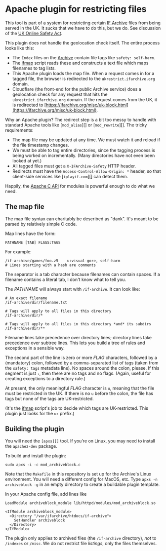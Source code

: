 # Apache plugin for restricting files

This tool is part of a system for restricting certain [IF Archive][ifarch] files from being served in the UK. It sucks that we have to do this, but we do. See discussion of the [UK Online Safety Act][ukosa].

[ifarch]: https://ifarchive.org/
[ukosa]: https://intfiction.org/t/uk-online-safety-act/75867

This plugin does not handle the geolocation check itself. The entire process looks like this:

- The `Index` files on the [Archive][ifarch] contain file tags like `safety: self-harm`.
- The [ifmap][] script reads these and constructs a text file which maps filenames to tag lists.
- This Apache plugin loads the map file. When a request comes in for a tagged file, the browser is redirected to the `ukrestrict.ifarchive.org` domain.
- Cloudflare (the front-end for the public Archive service) does a geolocation check for any request that hits the `ukrestrict.ifarchive.org` domain. If the request comes from the UK, it is redirected to [https://ifarchive.org/misc/uk-block.html](https://ifarchive.org/misc/uk-block.html).

[ifmap]: https://github.com/iftechfoundation/ifarchive-ifmap-py

Why an Apache plugin? The redirect step is a bit too messy to handle with standard Apache tools like [`mod_alias`][] or [`mod_rewrite`][]. The tricky requirements:

[mod_alias]: https://httpd.apache.org/docs/current/mod/mod_alias.html
[mod_rewrite]: https://httpd.apache.org/docs/current/mod/mod_rewrite.html

- The map file may be updated at any time. We must watch it and reload if the file timestamp changes.
- We must be able to tag entire directories, since the tagging process is being worked on incrementally. (Many directories have not even been looked at yet.)
- All tagged files must get a `X-IFArchive-Safety` HTTP header.
- Redirects must have the `Access-Control-Allow-Origin: *` header, so that client-side services like [`iplayif.com`][] can detect them.

[iplayif.com]: https://iplayif.com/

Happily, the [Apache C API][modapi] for modules is powerful enough to do what we need.

[modapi]: https://httpd.apache.org/docs/2.4/developer/modguide.html

## The map file

The map file syntax can charitably be described as "dank". It's meant to be parsed by relatively simple C code.

Map lines have the form:

```
PATHNAME [TAB] FLAGS:TAGS
```

For example:

```
/if-archive/games/foo.z5    u:visual-gore, self-harm
# Lines starting with a hash are comments
```

The separator is a tab character because filenames can contain spaces. If a filename contains a literal tab, I don't know what to tell you.

The *PATHNAME* will always start with `/if-archive`. It can look like:

```
# An exact filename
/if-archive/dir/filename.txt

# Tags will apply to all files in this directory
/if-archive/dir/*

# Tags will apply to all files in this directory *and* its subdirs
/if-archive/dir/**
```

Filename lines take precedence over directory lines; directory lines take precedence over subtree lines. This lets you build a tree of rules and exceptions in a sensible way.

The second part of the line is zero or more *FLAG* characters, followed by a (mandatory) colon, followed by a comma-separated list of tags (taken from the `safety: tags` metadata line). No spaces around the colon, please. If this segment is just `:`, then there are no tags and no flags. (Again, useful for creating exceptions to a directory rule.)

At present, the only meaningful *FLAG* character is `u`, meaning that the file must be restricted in the UK. If there is no `u` before the colon, the file has tags but none of the tags are UK-restricted.

(It's the [ifmap][] script's job to decide which tags are UK-restricted. This plugin just looks for the `u:` prefix.)

## Building the plugin

You will need the `[apxs][]` tool. If you're on Linux, you may need to install the `apache2-dev` package.

[apxs]: https://httpd.apache.org/docs/2.4/programs/apxs.html

To build and install the plugin:

```
sudo apxs -i -c mod_archiveblock.c
```

Note that the `Makefile` in this repository is set up for the Archive's Linux environment. You will need a different config for MacOS, etc. Type `apxs -n archiveblock -g` in an empty directory to create a buildable plugin template.

In your Apache config file, add lines like

```
LoadModule archiveblock_module lib/httpd/modules/mod_archiveblock.so

<IfModule archiveblock_module>
  <Directory "/var/ifarchive/htdocs/if-archive">
    SetHandler archiveblock
  </Directory>
</IfModule>
```

The plugin only applies to archived files (the `/if-archive` directory), *not* to `/indexes` or `/misc`. We do not restrict file *listings*, only the files themselves.

